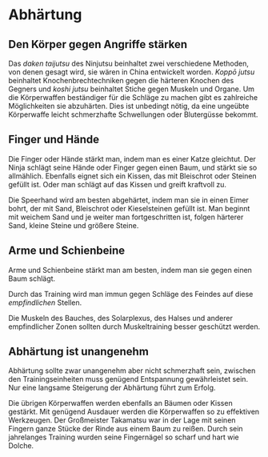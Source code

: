 # Abhärtung


## Den Körper gegen Angriffe stärken

Das *daken taijutsu* des Ninjutsu beinhaltet zwei verschiedene Methoden, von denen gesagt wird, sie wären in China entwickelt worden. *Koppō jutsu* beinhaltet Knochenbrechtechniken gegen die härteren Knochen des Gegners und *koshi jutsu* beinhaltet Stiche gegen Muskeln und Organe. Um die Körperwaffen beständiger für die Schläge zu machen gibt es zahlreiche Möglichkeiten sie abzuhärten. Dies ist unbedingt nötig, da eine ungeübte Körperwaffe leicht schmerzhafte Schwellungen oder Blutergüsse bekommt.


## Finger und Hände

Die Finger oder Hände stärkt man, indem man es einer Katze gleichtut. Der Ninja schlägt seine Hände oder Finger gegen einen Baum, und stärkt sie so allmählich.  Ebenfalls eignet sich ein Kissen, das mit Bleischrot oder Steinen gefüllt ist.  Oder man schlägt auf das Kissen und greift kraftvoll zu.

Die Speerhand wird am besten abgehärtet, indem man sie in einen Eimer bohrt, der mit Sand, Bleischrot oder Kieselsteinen gefüllt ist. Man beginnt mit weichem Sand und je weiter man fortgeschritten ist, folgen härterer Sand, kleine Steine und größere Steine.


## Arme und Schienbeine

Arme und Schienbeine stärkt man am besten, indem man sie gegen einen Baum schlägt.

Durch das Training wird man immun gegen Schläge des Feindes auf diese *empfindlichen* Stellen.

Die Muskeln des Bauches, des Solarplexus, des Halses und anderer empfindlicher Zonen sollten durch Muskeltraining besser geschützt werden.


## Abhärtung ist unangenehm

Abhärtung sollte zwar unangenehm aber nicht schmerzhaft sein, zwischen den Trainingseinheiten muss genügend Entspannung gewährleistet sein. Nur eine langsame Steigerung der Abhärtung führt zum Erfolg.

Die übrigen Körperwaffen werden ebenfalls an Bäumen oder Kissen gestärkt. Mit genügend Ausdauer werden die Körperwaffen so zu effektiven Werkzeugen. Der Großmeister Takamatsu war in der Lage mit seinen Fingern ganze Stücke der Rinde aus einem Baum zu reißen. Durch sein jahrelanges Training wurden seine Fingernägel so scharf und hart wie Dolche.
